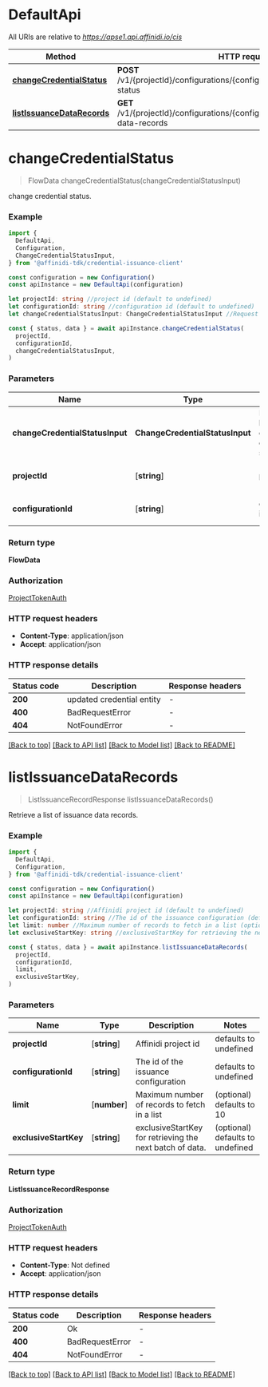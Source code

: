 # DefaultApi

All URIs are relative to *https://apse1.api.affinidi.io/cis*

| Method                                                  | HTTP request                                                                            | Description               |
| ------------------------------------------------------- | --------------------------------------------------------------------------------------- | ------------------------- |
| [**changeCredentialStatus**](#changecredentialstatus)   | **POST** /v1/{projectId}/configurations/{configurationId}/issuance/change-status        | change credential status. |
| [**listIssuanceDataRecords**](#listissuancedatarecords) | **GET** /v1/{projectId}/configurations/{configurationId}/issuance/issuance-data-records | List records              |

# **changeCredentialStatus**

> FlowData changeCredentialStatus(changeCredentialStatusInput)

change credential status.

### Example

```typescript
import {
  DefaultApi,
  Configuration,
  ChangeCredentialStatusInput,
} from '@affinidi-tdk/credential-issuance-client'

const configuration = new Configuration()
const apiInstance = new DefaultApi(configuration)

let projectId: string //project id (default to undefined)
let configurationId: string //configuration id (default to undefined)
let changeCredentialStatusInput: ChangeCredentialStatusInput //Request body for changing credential status

const { status, data } = await apiInstance.changeCredentialStatus(
  projectId,
  configurationId,
  changeCredentialStatusInput,
)
```

### Parameters

| Name                            | Type                            | Description                                 | Notes                 |
| ------------------------------- | ------------------------------- | ------------------------------------------- | --------------------- |
| **changeCredentialStatusInput** | **ChangeCredentialStatusInput** | Request body for changing credential status |                       |
| **projectId**                   | [**string**]                    | project id                                  | defaults to undefined |
| **configurationId**             | [**string**]                    | configuration id                            | defaults to undefined |

### Return type

**FlowData**

### Authorization

[ProjectTokenAuth](../README.md#ProjectTokenAuth)

### HTTP request headers

- **Content-Type**: application/json
- **Accept**: application/json

### HTTP response details

| Status code | Description               | Response headers |
| ----------- | ------------------------- | ---------------- |
| **200**     | updated credential entity | -                |
| **400**     | BadRequestError           | -                |
| **404**     | NotFoundError             | -                |

[[Back to top]](#) [[Back to API list]](../README.md#documentation-for-api-endpoints) [[Back to Model list]](../README.md#documentation-for-models) [[Back to README]](../README.md)

# **listIssuanceDataRecords**

> ListIssuanceRecordResponse listIssuanceDataRecords()

Retrieve a list of issuance data records.

### Example

```typescript
import {
  DefaultApi,
  Configuration,
} from '@affinidi-tdk/credential-issuance-client'

const configuration = new Configuration()
const apiInstance = new DefaultApi(configuration)

let projectId: string //Affinidi project id (default to undefined)
let configurationId: string //The id of the issuance configuration (default to undefined)
let limit: number //Maximum number of records to fetch in a list (optional) (default to 10)
let exclusiveStartKey: string //exclusiveStartKey for retrieving the next batch of data. (optional) (default to undefined)

const { status, data } = await apiInstance.listIssuanceDataRecords(
  projectId,
  configurationId,
  limit,
  exclusiveStartKey,
)
```

### Parameters

| Name                  | Type         | Description                                              | Notes                            |
| --------------------- | ------------ | -------------------------------------------------------- | -------------------------------- |
| **projectId**         | [**string**] | Affinidi project id                                      | defaults to undefined            |
| **configurationId**   | [**string**] | The id of the issuance configuration                     | defaults to undefined            |
| **limit**             | [**number**] | Maximum number of records to fetch in a list             | (optional) defaults to 10        |
| **exclusiveStartKey** | [**string**] | exclusiveStartKey for retrieving the next batch of data. | (optional) defaults to undefined |

### Return type

**ListIssuanceRecordResponse**

### Authorization

[ProjectTokenAuth](../README.md#ProjectTokenAuth)

### HTTP request headers

- **Content-Type**: Not defined
- **Accept**: application/json

### HTTP response details

| Status code | Description     | Response headers |
| ----------- | --------------- | ---------------- |
| **200**     | Ok              | -                |
| **400**     | BadRequestError | -                |
| **404**     | NotFoundError   | -                |

[[Back to top]](#) [[Back to API list]](../README.md#documentation-for-api-endpoints) [[Back to Model list]](../README.md#documentation-for-models) [[Back to README]](../README.md)
